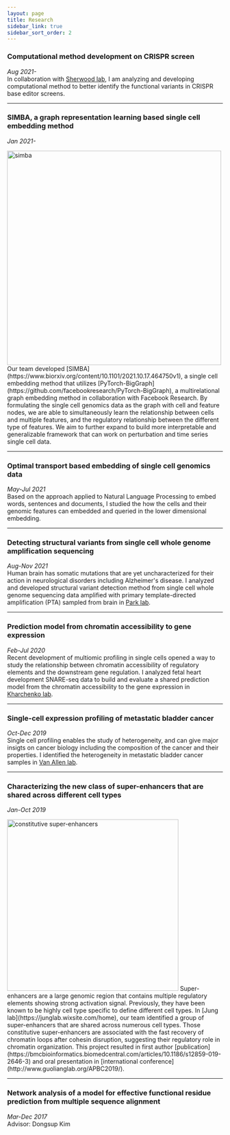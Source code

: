 ```yaml
---
layout: page
title: Research
sidebar_link: true
sidebar_sort_order: 2
---
```


### Computational method development on CRISPR screen
*Aug 2021-*  
In collaboration with [Sherwood lab](https://sherwoodlab.bwh.harvard.edu/), I am analyzing and developing computational method to better identify the functional variants in CRISPR base editor screens.   

---

### SIMBA, a graph representation learning based single cell embedding method
*Jan 2021-*  
  

<img src="{{site.baseurl}}/assets/img/simba.png" alt="simba" class="inline" width="500" />
Our team developed [SIMBA](https://www.biorxiv.org/content/10.1101/2021.10.17.464750v1), a single cell embedding method that utilizes [PyTorch-BigGraph](https://github.com/facebookresearch/PyTorch-BigGraph), a multirelational graph embedding method in collaboration with Facebook Research.   
By formulating the single cell genomics data as the graph with cell and feature nodes, we are able to simultaneously learn the relationship between cells and multiple features, and the regulatory relationship between the different type of features.  
We aim to further expand to build more interpretable and generalizable framework that can work on perturbation and time series single cell data.  


---


### Optimal transport based embedding of single cell genomics data
*May-Jul 2021*  
Based on the approach applied to Natural Language Processing to embed words, sentences and documents, I studied the how the cells and their genomic features can embedded and queried in the lower dimensional embedding.  


---

### Detecting structural variants from single cell whole genome amplification sequencing
*Aug-Nov 2021*  
Human brain has somatic mutations that are yet uncharacterized for their action in neurological disorders including Alzheimer's disease. I analyzed and developed structural variant detection method from single cell whole genome sequencing data amplified with primary template-directed amplification (PTA) sampled from brain in [Park lab](https://compbio.hms.harvard.edu/index).  

---

### Prediction model from chromatin accessibility to gene expression
*Feb-Jul 2020*  
Recent development of multiomic profiling in single cells opened a way to study the relationship between chromatin accessibility of regulatory elements and the downstream gene regulation. I analyzed fetal heart development SNARE-seq data to build and evaluate a shared prediction model from the chromatin accessibility to the gene expression in [Kharchenko lab](http://pklab.med.harvard.edu/).

---

### Single-cell expression profiling of metastatic bladder cancer
*Oct-Dec 2019*  
Single cell profiling enables the study of heterogeneity, and can give major insigts on cancer biology including the composition of the cancer and their properties. I identified the heterogeneity in metastatic bladder cancer samples in [Van Allen lab](https://vanallenlab.dana-farber.org/).

---

### Characterizing the new class of super-enhancers that are shared across different cell types
*Jan-Oct 2019*  
  

<img src="{{site.baseurl}}/assets/img/constse.png" alt="constitutive super-enhancers" class="inline" width="400"/>
Super-enhancers are a large genomic region that contains multiple regulatory elements showing strong activation signal. Previously, they have been known to be highly cell type specific to define different cell types. In [Jung lab](https://junglab.wixsite.com/home), our team identified a group of super-enhancers that are shared across numerous cell types. Those constitutive super-enhancers are associated with the fast recovery of chromatin loops after cohesin disruption, suggesting their regulatory role in chromatin organization. This project resulted in first author [publication](https://bmcbioinformatics.biomedcentral.com/articles/10.1186/s12859-019-2646-3) and oral presentation in [international conference](http://www.guolianglab.org/APBC2019/).

---

### Network analysis of a model for effective functional residue prediction from multiple sequence alignment
*Mar-Dec 2017*  
Advisor: Dongsup Kim
